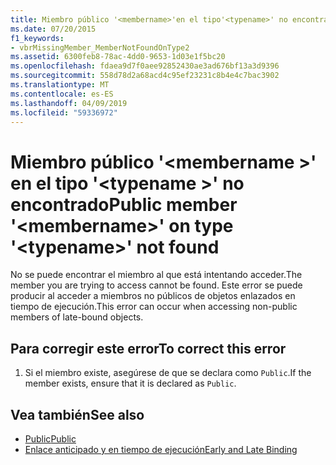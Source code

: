 ```yaml
---
title: Miembro público '<membername>'en el tipo'<typename>' no encontrado
ms.date: 07/20/2015
f1_keywords:
- vbrMissingMember_MemberNotFoundOnType2
ms.assetid: 6300feb8-78ac-4dd0-9653-1d03e1f5bc20
ms.openlocfilehash: fdaea9d7f0aee92852430ae3ad676bf13a3d9396
ms.sourcegitcommit: 558d78d2a68acd4c95ef23231c8b4e4c7bac3902
ms.translationtype: MT
ms.contentlocale: es-ES
ms.lasthandoff: 04/09/2019
ms.locfileid: "59336972"
---
```

# <a name="public-member-membername-on-type-typename-not-found"></a><span data-ttu-id="6521e-102">Miembro público '\<membername >' en el tipo '\<typename >' no encontrado</span><span class="sxs-lookup"><span data-stu-id="6521e-102">Public member '\<membername>' on type '\<typename>' not found</span></span>
<span data-ttu-id="6521e-103">No se puede encontrar el miembro al que está intentando acceder.</span><span class="sxs-lookup"><span data-stu-id="6521e-103">The member you are trying to access cannot be found.</span></span> <span data-ttu-id="6521e-104">Este error se puede producir al acceder a miembros no públicos de objetos enlazados en tiempo de ejecución.</span><span class="sxs-lookup"><span data-stu-id="6521e-104">This error can occur when accessing non-public members of late-bound objects.</span></span>  
  
## <a name="to-correct-this-error"></a><span data-ttu-id="6521e-105">Para corregir este error</span><span class="sxs-lookup"><span data-stu-id="6521e-105">To correct this error</span></span>  
  
1. <span data-ttu-id="6521e-106">Si el miembro existe, asegúrese de que se declara como `Public`.</span><span class="sxs-lookup"><span data-stu-id="6521e-106">If the member exists, ensure that it is declared as `Public`.</span></span>  
  
## <a name="see-also"></a><span data-ttu-id="6521e-107">Vea también</span><span class="sxs-lookup"><span data-stu-id="6521e-107">See also</span></span>

- [<span data-ttu-id="6521e-108">Public</span><span class="sxs-lookup"><span data-stu-id="6521e-108">Public</span></span>](../../visual-basic/language-reference/modifiers/public.md)
- [<span data-ttu-id="6521e-109">Enlace anticipado y en tiempo de ejecución</span><span class="sxs-lookup"><span data-stu-id="6521e-109">Early and Late Binding</span></span>](../../visual-basic/programming-guide/language-features/early-late-binding/index.md)
